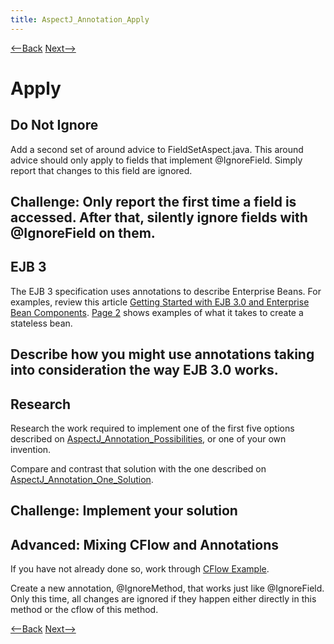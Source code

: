 ```yaml
---
title: AspectJ_Annotation_Apply
---
```

[<--Back]({{site.pagesurl}}/AspectJ_Annotation_AllCode) [Next-->]({{site.pagesurl}}/AspectJ_Annotation_Start)

# Apply

## Do Not Ignore
Add a second set of around advice to FieldSetAspect.java. This around advice should only apply to fields that implement @IgnoreField. Simply report that changes to this field are ignored.

**Challenge:** Only report the first time a field is accessed. After that, silently ignore fields with @IgnoreField on them.
----
## EJB 3
The EJB 3 specification uses annotations to describe Enterprise Beans. For examples, review this article [Getting Started with EJB 3.0 and Enterprise Bean Components](http://www.devx.com/Java/Article/30045). [Page 2](http://www.devx.com/Java/Article/30045/0/page/2) shows examples of what it takes to create a stateless bean.

Describe how you might use annotations taking into consideration the way EJB 3.0 works.
----
## Research
Research the work required to implement one of the first five options described on [AspectJ_Annotation_Possibilities]({{site.pagesurl}}/AspectJ_Annotation_Possibilities), or one of your own invention.

Compare and contrast that solution with the one described on [AspectJ_Annotation_One_Solution]({{site.pagesurl}}/AspectJ_Annotation_One_Solution).

**Challenge:** Implement your solution
----
## Advanced: Mixing CFlow and Annotations
If you have not already done so, work through [CFlow Example]({{site.pagesurl}}/AspectJ_CFlow).

Create a new annotation, @IgnoreMethod, that works just like @IgnoreField. Only this time, all changes are ignored if they happen either directly in this method or the cflow of this method.

[<--Back]({{site.pagesurl}}/AspectJ_Annotation_AllCode) [Next-->]({{site.pagesurl}}/AspectJ_Annotation_Start)

